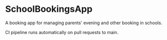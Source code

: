 # SchoolBookingsApp
A booking app for managing parents' evening and other booking in schools.

CI pipeline runs automatically on pull requests to main.
